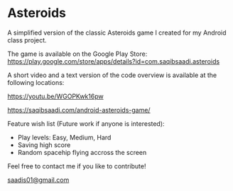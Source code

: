 # Asteroids
A simplified version of the classic Asteroids game I created for my Android class project.

The game is available on the Google Play Store:
https://play.google.com/store/apps/details?id=com.saqibsaadi.asteroids

A short video and a text version of the code overview is available at the following locations:

https://youtu.be/WGOPKwk16pw

https://saqibsaadi.com/android-asteroids-game/


Feature wish list (Future work if anyone is interested):
- Play levels: Easy, Medium, Hard
- Saving high score
- Random spacehip flying accross the screen

Feel free to contact me if you like to contribute! 

saadis01@gmail.com

